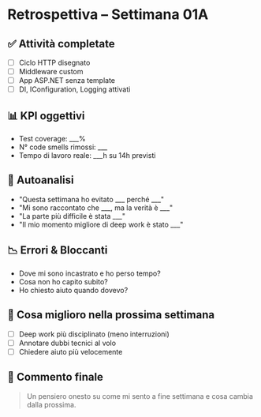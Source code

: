 # Retrospettiva – Settimana 01A

## ✅ Attività completate
- [ ] Ciclo HTTP disegnato
- [ ] Middleware custom
- [ ] App ASP.NET senza template
- [ ] DI, IConfiguration, Logging attivati

## 📊 KPI oggettivi
- Test coverage: ___%
- N° code smells rimossi: ___
- Tempo di lavoro reale: ___h su 14h previsti

## 🧠 Autoanalisi
- "Questa settimana ho evitato ___ perché ___"
- "Mi sono raccontato che ___, ma la verità è ___"
- "La parte più difficile è stata ___"
- "Il mio momento migliore di deep work è stato ___"

## 📉 Errori & Bloccanti
- Dove mi sono incastrato e ho perso tempo?
- Cosa non ho capito subito?
- Ho chiesto aiuto quando dovevo?

## 💪 Cosa miglioro nella prossima settimana
- [ ] Deep work più disciplinato (meno interruzioni)
- [ ] Annotare dubbi tecnici al volo
- [ ] Chiedere aiuto più velocemente

## 🧭 Commento finale
> Un pensiero onesto su come mi sento a fine settimana e cosa cambia dalla prossima.
